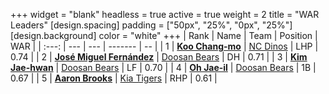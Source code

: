 +++
widget = "blank"
headless = true
active = true
weight = 2
title = "WAR Leaders"
[design.spacing]
padding = ["50px", "25%", "0px", "25%"]
[design.background]
color = "white"
+++
| Rank | Name | Team | Position | WAR |
| :---: | --- | --- | ------- | -- |
| 1 | [**Koo Chang-mo**](/players/7698) | [NC Dinos](/teams/NCDinos) | LHP | 0.74 |
| 2 | [**José Miguel Fernández**](/players/12514) | [Doosan Bears](/teams/DoosanBears) | DH | 0.71 |
| 3 | [**Kim Jae-hwan**](/players/103) | [Doosan Bears](/teams/DoosanBears) | LF | 0.70 |
| 4 | [**Oh Jae-il**](/players/250) | [Doosan Bears](/teams/DoosanBears) | 1B | 0.67 |
| 5 | [**Aaron Brooks**](/players/13760) | [Kia Tigers](/teams/KiaTigers) | RHP | 0.61 |
